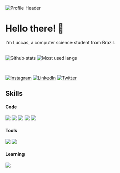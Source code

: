 ![Profile Header](https://github.com/LuccasBenedetti/files/blob/main/welcome.png "Header")

<h1>Hello there! 👋</h1>
  I'm Luccas, a computer science student from Brazil. 
<br></br>

![Github stats](https://github-readme-stats.vercel.app/api?username=LuccasBenedetti&theme=github_dark)
![Most used langs](https://github-readme-stats.vercel.app/api/top-langs/?username=LuccasBenedetti&langs_count=7&theme=github_dark)
<p align="left"><br>
  
  [![Instagram](https://img.shields.io/badge/Instagram-orange?style=flat&logo=instagram&logoColor=white&labelColor=orange "My Instagram profile")](https://www.instagram.com/luccas.benedetti/)
  [![LinkedIn](https://img.shields.io/badge/LinkedIn-blue?style=flat&logo=linkedin&labelColor=blue "My LinkedIn profile")](https://www.linkedin.com/in/luccas-benedetti/)
  [![Twitter](https://img.shields.io/badge/Twitter-blue?style=flat&logo=twitter&logoColor=white&labelColor=blue "My Twitter profile")](https://twitter.com/otardolusca)
</br></p>     

<h2>Skills</h2>

<h4>Code</h4><p align="left">
  
  ![](https://img.shields.io/badge/Code-C-brightgreen?style=flat&logo=c)
  ![](https://img.shields.io/badge/Code-C++-brightgreen?style=flat&logo=c%2B%2b)
  ![](https://img.shields.io/badge/Code-Java-brightgreen?style=flat&logo=java)
  ![](https://img.shields.io/badge/Code-JavaScript-brightgreen?style=flat&logo=javascript&logoColor=white)
  ![](https://img.shields.io/badge/Code-TypeScript-brightgreen?style=flat&logo=javascript&logoColor=white)
  
</p>
<h4>Tools</h4><p align="left">
  
  ![](https://img.shields.io/badge/Tools-Bootstrap-brightgreen?style=flat&logo=bootstrap&logoColor=white)
  ![](https://img.shields.io/badge/Tools-Photoshop-brightgreen?style=flat&logo=adobephotoshop&logoColor=white)

</p>
<h4>Learning</h4><p align="left">
  
  ![](https://img.shields.io/badge/Code-Python-brightgreen?style=flat&logo=python&logoColor=white)
</p>
